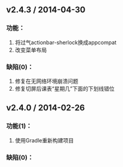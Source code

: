 ## v2.4.3 / 2014-04-30

### 功能：

1. 将过气actionbar-sherlock换成appcompat
2. 改变菜单布局

### 缺陷(0)：
1. 修复在无网络环境崩溃问题
2. 修复切屏后课表“星期几”下面的下划线错位

## v2.4.0 / 2014-02-26

### 功能(1)：

1. 使用Gradle重新构建项目

### 缺陷(0)：
